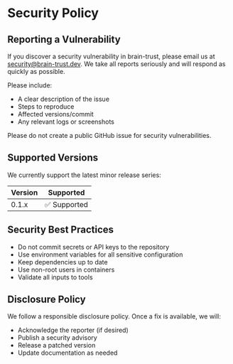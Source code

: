 # Security Policy

## Reporting a Vulnerability

If you discover a security vulnerability in brain-trust, please email us at
security@brain-trust.dev. We take all reports seriously and will respond as
quickly as possible.

Please include:

- A clear description of the issue
- Steps to reproduce
- Affected versions/commit
- Any relevant logs or screenshots

Please do not create a public GitHub issue for security vulnerabilities.

## Supported Versions

We currently support the latest minor release series:

| Version | Supported    |
| ------- | ------------ |
| 0.1.x   | ✅ Supported |

## Security Best Practices

- Do not commit secrets or API keys to the repository
- Use environment variables for all sensitive configuration
- Keep dependencies up to date
- Use non-root users in containers
- Validate all inputs to tools

## Disclosure Policy

We follow a responsible disclosure policy. Once a fix is available, we will:

- Acknowledge the reporter (if desired)
- Publish a security advisory
- Release a patched version
- Update documentation as needed
